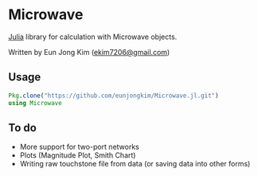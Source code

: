 # Microwave
[Julia](julialang.org) library for calculation with Microwave objects.

Written by Eun Jong Kim (ekim7206@gmail.com)

## Usage
```jl
Pkg.clone("https://github.com/eunjongkim/Microwave.jl.git")
using Microwave
```
## To do
- More support for two-port networks
- Plots (Magnitude Plot, Smith Chart)
- Writing raw touchstone file from data (or saving data into other forms)
